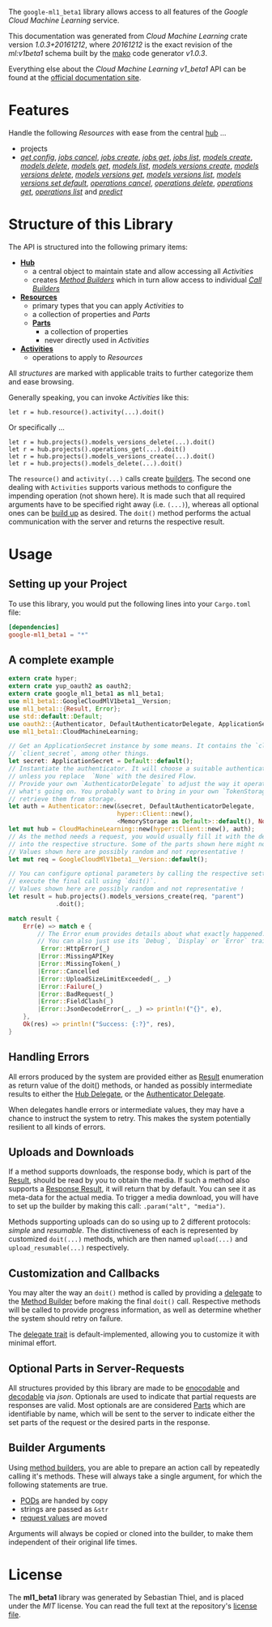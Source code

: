 <!---
DO NOT EDIT !
This file was generated automatically from 'src/mako/api/README.md.mako'
DO NOT EDIT !
-->
The `google-ml1_beta1` library allows access to all features of the *Google Cloud Machine Learning* service.

This documentation was generated from *Cloud Machine Learning* crate version *1.0.3+20161212*, where *20161212* is the exact revision of the *ml:v1beta1* schema built by the [mako](http://www.makotemplates.org/) code generator *v1.0.3*.

Everything else about the *Cloud Machine Learning* *v1_beta1* API can be found at the
[official documentation site](https://cloud.google.com/ml/).
# Features

Handle the following *Resources* with ease from the central [hub](https://docs.rs/google-ml1_beta1/1.0.3+20161212/google_ml1_beta1/struct.CloudMachineLearning.html) ... 

* projects
 * [*get config*](https://docs.rs/google-ml1_beta1/1.0.3+20161212/google_ml1_beta1/struct.ProjectGetConfigCall.html), [*jobs cancel*](https://docs.rs/google-ml1_beta1/1.0.3+20161212/google_ml1_beta1/struct.ProjectJobCancelCall.html), [*jobs create*](https://docs.rs/google-ml1_beta1/1.0.3+20161212/google_ml1_beta1/struct.ProjectJobCreateCall.html), [*jobs get*](https://docs.rs/google-ml1_beta1/1.0.3+20161212/google_ml1_beta1/struct.ProjectJobGetCall.html), [*jobs list*](https://docs.rs/google-ml1_beta1/1.0.3+20161212/google_ml1_beta1/struct.ProjectJobListCall.html), [*models create*](https://docs.rs/google-ml1_beta1/1.0.3+20161212/google_ml1_beta1/struct.ProjectModelCreateCall.html), [*models delete*](https://docs.rs/google-ml1_beta1/1.0.3+20161212/google_ml1_beta1/struct.ProjectModelDeleteCall.html), [*models get*](https://docs.rs/google-ml1_beta1/1.0.3+20161212/google_ml1_beta1/struct.ProjectModelGetCall.html), [*models list*](https://docs.rs/google-ml1_beta1/1.0.3+20161212/google_ml1_beta1/struct.ProjectModelListCall.html), [*models versions create*](https://docs.rs/google-ml1_beta1/1.0.3+20161212/google_ml1_beta1/struct.ProjectModelVersionCreateCall.html), [*models versions delete*](https://docs.rs/google-ml1_beta1/1.0.3+20161212/google_ml1_beta1/struct.ProjectModelVersionDeleteCall.html), [*models versions get*](https://docs.rs/google-ml1_beta1/1.0.3+20161212/google_ml1_beta1/struct.ProjectModelVersionGetCall.html), [*models versions list*](https://docs.rs/google-ml1_beta1/1.0.3+20161212/google_ml1_beta1/struct.ProjectModelVersionListCall.html), [*models versions set default*](https://docs.rs/google-ml1_beta1/1.0.3+20161212/google_ml1_beta1/struct.ProjectModelVersionSetDefaultCall.html), [*operations cancel*](https://docs.rs/google-ml1_beta1/1.0.3+20161212/google_ml1_beta1/struct.ProjectOperationCancelCall.html), [*operations delete*](https://docs.rs/google-ml1_beta1/1.0.3+20161212/google_ml1_beta1/struct.ProjectOperationDeleteCall.html), [*operations get*](https://docs.rs/google-ml1_beta1/1.0.3+20161212/google_ml1_beta1/struct.ProjectOperationGetCall.html), [*operations list*](https://docs.rs/google-ml1_beta1/1.0.3+20161212/google_ml1_beta1/struct.ProjectOperationListCall.html) and [*predict*](https://docs.rs/google-ml1_beta1/1.0.3+20161212/google_ml1_beta1/struct.ProjectPredictCall.html)




# Structure of this Library

The API is structured into the following primary items:

* **[Hub](https://docs.rs/google-ml1_beta1/1.0.3+20161212/google_ml1_beta1/struct.CloudMachineLearning.html)**
    * a central object to maintain state and allow accessing all *Activities*
    * creates [*Method Builders*](https://docs.rs/google-ml1_beta1/1.0.3+20161212/google_ml1_beta1/trait.MethodsBuilder.html) which in turn
      allow access to individual [*Call Builders*](https://docs.rs/google-ml1_beta1/1.0.3+20161212/google_ml1_beta1/trait.CallBuilder.html)
* **[Resources](https://docs.rs/google-ml1_beta1/1.0.3+20161212/google_ml1_beta1/trait.Resource.html)**
    * primary types that you can apply *Activities* to
    * a collection of properties and *Parts*
    * **[Parts](https://docs.rs/google-ml1_beta1/1.0.3+20161212/google_ml1_beta1/trait.Part.html)**
        * a collection of properties
        * never directly used in *Activities*
* **[Activities](https://docs.rs/google-ml1_beta1/1.0.3+20161212/google_ml1_beta1/trait.CallBuilder.html)**
    * operations to apply to *Resources*

All *structures* are marked with applicable traits to further categorize them and ease browsing.

Generally speaking, you can invoke *Activities* like this:

```Rust,ignore
let r = hub.resource().activity(...).doit()
```

Or specifically ...

```ignore
let r = hub.projects().models_versions_delete(...).doit()
let r = hub.projects().operations_get(...).doit()
let r = hub.projects().models_versions_create(...).doit()
let r = hub.projects().models_delete(...).doit()
```

The `resource()` and `activity(...)` calls create [builders][builder-pattern]. The second one dealing with `Activities` 
supports various methods to configure the impending operation (not shown here). It is made such that all required arguments have to be 
specified right away (i.e. `(...)`), whereas all optional ones can be [build up][builder-pattern] as desired.
The `doit()` method performs the actual communication with the server and returns the respective result.

# Usage

## Setting up your Project

To use this library, you would put the following lines into your `Cargo.toml` file:

```toml
[dependencies]
google-ml1_beta1 = "*"
```

## A complete example

```Rust
extern crate hyper;
extern crate yup_oauth2 as oauth2;
extern crate google_ml1_beta1 as ml1_beta1;
use ml1_beta1::GoogleCloudMlV1beta1__Version;
use ml1_beta1::{Result, Error};
use std::default::Default;
use oauth2::{Authenticator, DefaultAuthenticatorDelegate, ApplicationSecret, MemoryStorage};
use ml1_beta1::CloudMachineLearning;

// Get an ApplicationSecret instance by some means. It contains the `client_id` and 
// `client_secret`, among other things.
let secret: ApplicationSecret = Default::default();
// Instantiate the authenticator. It will choose a suitable authentication flow for you, 
// unless you replace  `None` with the desired Flow.
// Provide your own `AuthenticatorDelegate` to adjust the way it operates and get feedback about 
// what's going on. You probably want to bring in your own `TokenStorage` to persist tokens and
// retrieve them from storage.
let auth = Authenticator::new(&secret, DefaultAuthenticatorDelegate,
                              hyper::Client::new(),
                              <MemoryStorage as Default>::default(), None);
let mut hub = CloudMachineLearning::new(hyper::Client::new(), auth);
// As the method needs a request, you would usually fill it with the desired information
// into the respective structure. Some of the parts shown here might not be applicable !
// Values shown here are possibly random and not representative !
let mut req = GoogleCloudMlV1beta1__Version::default();

// You can configure optional parameters by calling the respective setters at will, and
// execute the final call using `doit()`.
// Values shown here are possibly random and not representative !
let result = hub.projects().models_versions_create(req, "parent")
             .doit();

match result {
    Err(e) => match e {
        // The Error enum provides details about what exactly happened.
        // You can also just use its `Debug`, `Display` or `Error` traits
         Error::HttpError(_)
        |Error::MissingAPIKey
        |Error::MissingToken(_)
        |Error::Cancelled
        |Error::UploadSizeLimitExceeded(_, _)
        |Error::Failure(_)
        |Error::BadRequest(_)
        |Error::FieldClash(_)
        |Error::JsonDecodeError(_, _) => println!("{}", e),
    },
    Ok(res) => println!("Success: {:?}", res),
}

```
## Handling Errors

All errors produced by the system are provided either as [Result](https://docs.rs/google-ml1_beta1/1.0.3+20161212/google_ml1_beta1/enum.Result.html) enumeration as return value of 
the doit() methods, or handed as possibly intermediate results to either the 
[Hub Delegate](https://docs.rs/google-ml1_beta1/1.0.3+20161212/google_ml1_beta1/trait.Delegate.html), or the [Authenticator Delegate](https://docs.rs/yup-oauth2/*/yup_oauth2/trait.AuthenticatorDelegate.html).

When delegates handle errors or intermediate values, they may have a chance to instruct the system to retry. This 
makes the system potentially resilient to all kinds of errors.

## Uploads and Downloads
If a method supports downloads, the response body, which is part of the [Result](https://docs.rs/google-ml1_beta1/1.0.3+20161212/google_ml1_beta1/enum.Result.html), should be
read by you to obtain the media.
If such a method also supports a [Response Result](https://docs.rs/google-ml1_beta1/1.0.3+20161212/google_ml1_beta1/trait.ResponseResult.html), it will return that by default.
You can see it as meta-data for the actual media. To trigger a media download, you will have to set up the builder by making
this call: `.param("alt", "media")`.

Methods supporting uploads can do so using up to 2 different protocols: 
*simple* and *resumable*. The distinctiveness of each is represented by customized 
`doit(...)` methods, which are then named `upload(...)` and `upload_resumable(...)` respectively.

## Customization and Callbacks

You may alter the way an `doit()` method is called by providing a [delegate](https://docs.rs/google-ml1_beta1/1.0.3+20161212/google_ml1_beta1/trait.Delegate.html) to the 
[Method Builder](https://docs.rs/google-ml1_beta1/1.0.3+20161212/google_ml1_beta1/trait.CallBuilder.html) before making the final `doit()` call. 
Respective methods will be called to provide progress information, as well as determine whether the system should 
retry on failure.

The [delegate trait](https://docs.rs/google-ml1_beta1/1.0.3+20161212/google_ml1_beta1/trait.Delegate.html) is default-implemented, allowing you to customize it with minimal effort.

## Optional Parts in Server-Requests

All structures provided by this library are made to be [enocodable](https://docs.rs/google-ml1_beta1/1.0.3+20161212/google_ml1_beta1/trait.RequestValue.html) and 
[decodable](https://docs.rs/google-ml1_beta1/1.0.3+20161212/google_ml1_beta1/trait.ResponseResult.html) via *json*. Optionals are used to indicate that partial requests are responses 
are valid.
Most optionals are are considered [Parts](https://docs.rs/google-ml1_beta1/1.0.3+20161212/google_ml1_beta1/trait.Part.html) which are identifiable by name, which will be sent to 
the server to indicate either the set parts of the request or the desired parts in the response.

## Builder Arguments

Using [method builders](https://docs.rs/google-ml1_beta1/1.0.3+20161212/google_ml1_beta1/trait.CallBuilder.html), you are able to prepare an action call by repeatedly calling it's methods.
These will always take a single argument, for which the following statements are true.

* [PODs][wiki-pod] are handed by copy
* strings are passed as `&str`
* [request values](https://docs.rs/google-ml1_beta1/1.0.3+20161212/google_ml1_beta1/trait.RequestValue.html) are moved

Arguments will always be copied or cloned into the builder, to make them independent of their original life times.

[wiki-pod]: http://en.wikipedia.org/wiki/Plain_old_data_structure
[builder-pattern]: http://en.wikipedia.org/wiki/Builder_pattern
[google-go-api]: https://github.com/google/google-api-go-client

# License
The **ml1_beta1** library was generated by Sebastian Thiel, and is placed 
under the *MIT* license.
You can read the full text at the repository's [license file][repo-license].

[repo-license]: https://github.com/Byron/google-apis-rsblob/master/LICENSE.md
